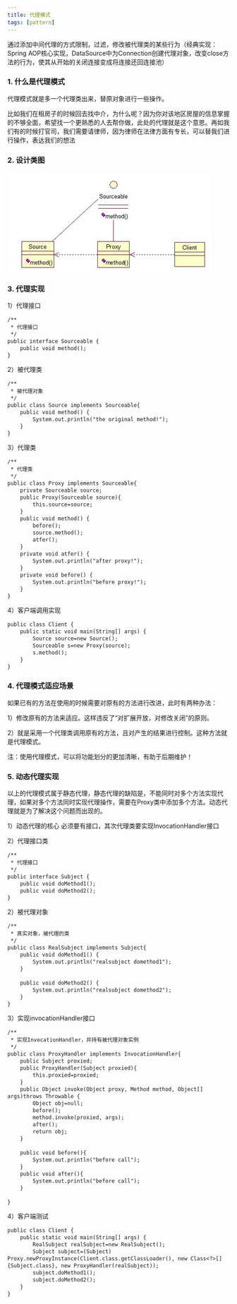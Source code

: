 ```yaml
---
title: 代理模式
tags: [pattern]
---
```


通过添加中间代理的方式限制，过滤，修改被代理类的某些行为（经典实现：Spring AOP核心实现，DataSource中为Connection创建代理对象，改变close方法的行为，使其从开始的关闭连接变成将连接还回连接池）

### 1. 什么是代理模式
代理模式就是多一个代理类出来，替原对象进行一些操作。

比如我们在租房子的时候回去找中介，为什么呢？因为你对该地区房屋的信息掌握的不够全面，希望找一个更熟悉的人去帮你做，此处的代理就是这个意思。再如我们有的时候打官司，我们需要请律师，因为律师在法律方面有专长，可以替我们进行操作，表达我们的想法

### 2. 设计类图
![](/images/java_pattern/agent/agent.jpg)

### 3. 代理实现
1）代理接口
```
/**
 * 代理接口
 */
public interface Sourceable {
    public void method();
}

```
2）被代理类
```
/**
 * 被代理对象
 */
public class Source implements Sourceable{
    public void method() {
        System.out.println("the original method!");
    }
}
```
3）代理类
```
/**
 * 代理类
 */
public class Proxy implements Sourceable{
    private Sourceable source;
    public Proxy(Sourceable source){
        this.source=source;
    }
    public void method() {
        before();
        source.method();
        atfer();
    }
    private void atfer() {  
        System.out.println("after proxy!");  
    }  
    private void before() {  
        System.out.println("before proxy!");  
    }
}
```
4）客户端调用实现
```
public class Client {
    public static void main(String[] args) {
        Source source=new Source();
        Sourceable s=new Proxy(source);
        s.method();
    }
}
```

### 4. 代理模式适应场景
如果已有的方法在使用的时候需要对原有的方法进行改进，此时有两种办法：

1）修改原有的方法来适应。这样违反了“对扩展开放，对修改关闭”的原则。

2）就是采用一个代理类调用原有的方法，且对产生的结果进行控制。这种方法就是代理模式。

注：使用代理模式，可以将功能划分的更加清晰，有助于后期维护！

### 5. 动态代理实现
以上的代理模式属于静态代理，静态代理的缺陷是，不能同时对多个方法实现代理，如果对多个方法同时实现代理操作，需要在Proxy类中添加多个方法。动态代理就是为了解决这个问题而出现的。

1）动态代理的核心
必须要有接口，其次代理类要实现InvocationHandler接口

2）代理接口类
```
/**
 * 代理接口
 */
public interface Subject {
    public void doMethod1();
    public void doMethod2();
}
```
2）被代理对象
```
/**
 * 真实对象，被代理的类
 */
public class RealSubject implements Subject{
    public void doMethod1() {
        System.out.println("realsubject domethod1");
    }

    public void doMethod2() {
        System.out.println("realsubject domethod2");
    }
}
```
3）实现invocationHandler接口
```
/**
 * 实现InvocationHandler，并持有被代理对象实例
 */
public class ProxyHandler implements InvocationHandler{
    public Subject proxied;
    public ProxyHandler(Subject proxied){
        this.proxied=proxied;
    }
    public Object invoke(Object proxy, Method method, Object[] args)throws Throwable {
        Object obj=null;
        before();
        method.invoke(proxied, args);
        after();
        return obj;
    }
    
    public void before(){
        System.out.println("before call");
    }
    public void after(){
        System.out.println("before call");
    }

}
```
4）客户端测试
```
public class Client {
    public static void main(String[] args) {
        RealSubject realSubject=new RealSubject();
        Subject subject=(Subject) Proxy.newProxyInstance(Client.class.getClassLoader(), new Class<?>[]{Subject.class}, new ProxyHandler(realSubject));
        subject.doMethod1();
        subject.doMethod2();
    }
}
```
